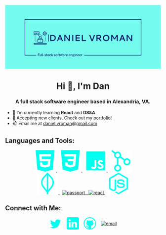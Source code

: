 <img align="center" alt="danlogo" src="https://github.com/munbgy/munbgy/blob/main/Github%20Logo.png?raw=true">

<h1 align="center">Hi 👋, I'm Dan </h1>
<h3 align="center">A full stack software engineer based in Alexandria, VA.</h3>

- 🌱 I’m currently learning **React** and **DS&A**
- 💼 Accepting new clients. Check out my [portfolio!](https://daniel-vroman.netlify.app)
- 📫 Email me at [daniel.vroman@gmail.com](mailto:daniel.vroman@gmail.com)

<h2 align="left">Languages and Tools:</h2>
<p align="center">
    <a href="https://www.w3.org/html/" target="_blank" rel="noreferrer">
        <img src="https://github.com/munbgy/munbgy/blob/main/4691516_html5_icon.png?raw=true" alt="html5" height="70"/>
    </a>&nbsp;
    <a href="https://www.w3schools.com/css/" target="_blank" rel="noreferrer">
      <img src="https://github.com/munbgy/munbgy/blob/main/4691518_css3_icon.png?raw=true" alt="css3" height="70"/>
    </a> &nbsp;
    <a href="https://developer.mozilla.org/en-US/docs/Web/JavaScript" target="_blank" rel="noreferrer"> 
      <img src="https://github.com/munbgy/munbgy/blob/main/9035061_logo_javascript_icon.png?raw=true" alt="javascript" height="70"/> 
    </a> &nbsp;
    <a href="https://git-scm.com/" target="_blank" rel="noreferrer"> 
      <img src="https://github.com/munbgy/munbgy/blob/main/7156618_git_github_icon.png?raw=true" alt="git" height="70"/>
    </a> <br> 
    <a href="https://www.mongodb.com/" target="_blank" rel="noreferrer"> 
      <img src="https://github.com/munbgy/munbgy/blob/main/9073363_mongodb_icon.png?raw=true" alt="mongodb" height="70"/> 
    </a> &nbsp;
    <a href="https://www.passportjs.org" target="_blank" rel="noreferrer"> 
      <img src="https://avatars.githubusercontent.com/u/1160530?s=200&v=4" alt="passport" height="70"
    </a> &nbsp;
    <a href="https://reactjs.org/" target="_blank" rel="noreferrer"> 
      <img src="https://user-images.githubusercontent.com/101841508/196549776-88ee7749-fb76-4b7a-84d8-94a034ea8c85.png" alt="react" height="70"/> 
    </a> &nbsp;
    <a href="https://nodejs.org" target="_blank" rel="noreferrer">
      <img src="https://github.com/munbgy/munbgy/blob/main/8547046_node_js_icon.png?raw=true" alt="nodejs" height="70"/> 
    </a> 
  </p>

<h2 align="left">Connect with Me:</h2>

<p align="center">
<a href="https://twitter.com/daniel_vroman" target="blank"><img align="center" src="https://github.com/munbgy/munbgy/blob/main/104501_twitter_bird_icon.png?raw=true" alt="danTwitter" height="40"/></a>&nbsp;&nbsp;&nbsp;
<a href="https://linkedin.com/in/daniel-vroman" target="blank"><img align="center" src="https://github.com/munbgy/munbgy/blob/main/5282542_linkedin_network_social%20network_linkedin%20logo_icon.png?raw=true" alt="danLinkedIn" height="40"/></a>&nbsp;&nbsp;&nbsp;
<a href="https://github.com/munbgy/"><img align="center" src="https://github.com/munbgy/munbgy/blob/main/291716_github_logo_social%20network_social_icon.png?raw=true" alt="gitHub" height="40"/></a>&nbsp;&nbsp;&nbsp;
<a href="mailto:daniel.vroman@gmail.com"><img align="center" src="https://user-images.githubusercontent.com/98843063/175436782-400c270c-1f16-4f26-bd91-f0dbad1e0dc0.svg" alt="email" height="40"/></a>
</p>

<!--
**munbgy/munbgy** is a ✨ _special_ ✨ repository because its `README.md` (this file) appears on your GitHub profile.

Here are some ideas to get you started:

- 🔭 I’m currently working on ...
- 🌱 I’m currently learning ...
- 👯 I’m looking to collaborate on ...
- 🤔 I’m looking for help with ...
- 💬 Ask me about ...
- 📫 How to reach me: ...
- 😄 Pronouns: ...
- ⚡ Fun fact: ...
-->
